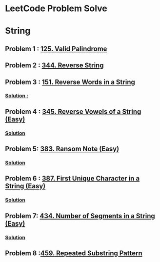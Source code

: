 # LeetCode Problem Solve


# String

## Problem 1 : [125. Valid Palindrome](https://leetcode.com/problems/valid-palindrome/)</br>
## Problem 2 : [344. Reverse String](https://leetcode.com/problems/reverse-string/)</br>
## Problem 3 : [151. Reverse Words in a String](https://leetcode.com/problems/reverse-words-in-a-string/)</br>
### [Solution :](https://zichenwang.gitbooks.io/algorithms-summary/151-reverse-words-in-a-string.html)</br>
## Problem 4 : [345. Reverse Vowels of a String (Easy)](https://leetcode.com/problems/reverse-vowels-of-a-string/)
### [Solution](https://codedestine.com/reverse-vowels-of-string/)
## Problem 5: [383. Ransom Note (Easy)](https://leetcode.com/problems/ransom-note/)</br>
### [Solution](https://github.com/maainul/Java/blob/master/src/leetcode/String/_383_RansomNote/_383_RansomNote.java)</br>
## Problem 6 : [387. First Unique Character in a String (Easy)](https://leetcode.com/problems/first-unique-character-in-a-string/)</br>
### [Solution](https://github.com/maainul/Java/blob/master/src/leetcode/String/_387_FirstUniqueCharacterInAString/_387_FirstUniqueCharacterInAString.java)</br>
## Problem 7: [434. Number of Segments in a String (Easy)](https://leetcode.com/problems/number-of-segments-in-a-string/)</br>
### [Solution](https://github.com/maainul/Java/blob/master/src/leetcode/String/_434_NumberofSegmentsinaString/_434_NumberofSegmentsinaString.java)</br>
## Problem 8 :[459. Repeated Substring Pattern](https://leetcode.com/problems/repeated-substring-pattern/)</br>
